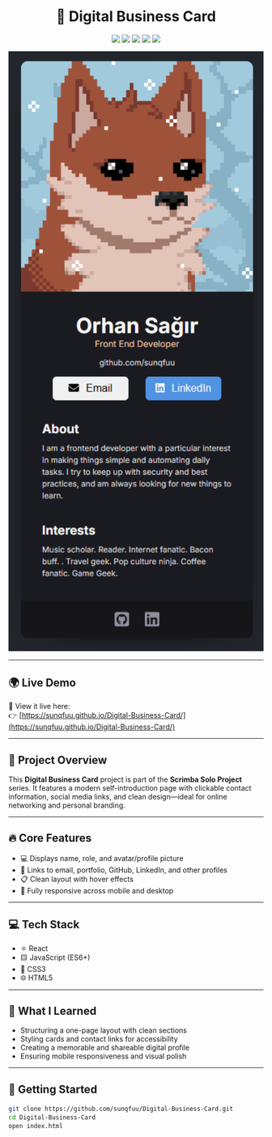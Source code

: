 <h1 align="center">💼 Digital Business Card</h1>

<p align="center">
  <img src="https://img.shields.io/badge/Project-Scrimba%20Solo-blueviolet?style=for-the-badge" />
  <img src="https://img.shields.io/badge/Library-React-61DAFB?logo=react&logoColor=black&style=for-the-badge" />
  <img src="https://img.shields.io/badge/Style-CSS3-1572B6?logo=css3&logoColor=white&style=for-the-badge" />
  <img src="https://img.shields.io/badge/Markup-HTML5-E34F26?logo=html5&logoColor=white&style=for-the-badge" />
  <img src="https://img.shields.io/badge/Deployed‑via‑GitHub%20Pages-6e5494?logo=github&logoColor=white&style=for-the-badge" />
</p>

<p align="center">
  <img src="src/assets/Screenshot.png" alt="Digital Business Card Preview" width="600"/>
</p>

---

## 🌍 Live Demo

🚀 View it live here:  
👉 [https://sunqfuu.github.io/Digital-Business-Card/](https://sunqfuu.github.io/Digital-Business-Card/)

---

## 📘 Project Overview

This **Digital Business Card** project is part of the **Scrimba Solo Project** series. It features a modern self-introduction page with clickable contact information, social media links, and clean design—ideal for online networking and personal branding.

---

## 🔥 Core Features

- 💻 Displays name, role, and avatar/profile picture  
- 🔗 Links to email, portfolio, GitHub, LinkedIn, and other profiles  
- 📋 Clean layout with hover effects  
- 📱 Fully responsive across mobile and desktop

---

## 💻 Tech Stack

- ⚛️ React
- 🟨 JavaScript (ES6+)
- 🎨 CSS3
- 🌐 HTML5

---

## 🧠 What I Learned

- Structuring a one-page layout with clean sections  
- Styling cards and contact links for accessibility  
- Creating a memorable and shareable digital profile  
- Ensuring mobile responsiveness and visual polish

---

## 🚀 Getting Started

```bash
git clone https://github.com/sunqfuu/Digital-Business-Card.git
cd Digital-Business-Card
open index.html
